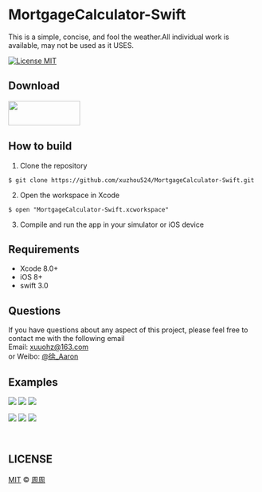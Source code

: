 # MortgageCalculator-Swift
This is a simple, concise, and fool the weather.All individual work is available, may not be used as it USES.

[![License MIT](https://img.shields.io/badge/license-MIT-green.svg?style=flat)](https://raw.githubusercontent.com/xuzhou524/MortgageCalculator-Swift/master/LICENSE)

## Download
<a target='_blank' href='https://itunes.apple.com/cn/app/id1272033544?mt=8'>
<img src='http://ww2.sinaimg.cn/large/0060lm7Tgw1f1hgrs1ebwj308102q0sp.jpg' width='144' height='49' />
</a>

## How to build
1)  Clone the repository
```
$ git clone https://github.com/xuzhou524/MortgageCalculator-Swift.git
```
2) Open the workspace in Xcode
```
$ open "MortgageCalculator-Swift.xcworkspace"
```
3) Compile and run the app in your simulator or iOS device

## Requirements
* Xcode 8.0+
* iOS 8+
* swift 3.0

## Questions
If you have questions about any aspect of this project, please feel free to contact me with the following email
<br/>Email: xuuohz@163.com
<br/>or Weibo: <a href = 'http://weibo.com/u/2305459493' >@徐_Aaron</a>
<br/>

## Examples
![](http://ww1.sinaimg.cn/large/0060lm7Tly1fkm5gcmfsyj306y0ccq31.jpg)
![](http://ww4.sinaimg.cn/large/0060lm7Tly1fkm5gcpeixj306y0cct93.jpg)
![](http://ww4.sinaimg.cn/large/0060lm7Tly1fkm68laziuj306y0ccdgo.jpg)


![](http://ww3.sinaimg.cn/large/0060lm7Tly1fkm5gcu068j306y0ccjtn.jpg)
![](http://ww4.sinaimg.cn/large/0060lm7Tly1fkm5gcrcwkj306y0ccq3h.jpg)
![](http://ww3.sinaimg.cn/large/0060lm7Tly1fkm5gcqs0hj306y0ccaag.jpg)

<br/>

## LICENSE

[MIT](https://raw.githubusercontent.com/xuzhou524/MortgageCalculator-Swift/master/LICENSE) © [周周](https://github.com/xuzhou524)

